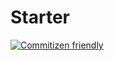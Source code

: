# Starter

[![Commitizen friendly](https://img.shields.io/badge/commitizen-friendly-brightgreen.svg)](http://commitizen.github.io/cz-cli/)

